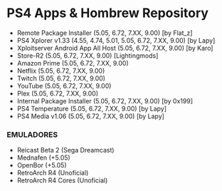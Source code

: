 # PS4 Apps & Hombrew Repository

- Remote Package Installer (5.05, 6.72, 7.XX, 9.00) [by Flat_z]
- PS4 Xplorer v1.33 (4.55, 4.74, 5.01, 5.05, 6.72, 7.XX, 9.00) [by Lapy]
- Xploitserver Android App All Host (5.05, 6.72, 7.XX, 9.00) [by Karo]
- Store-R2 (5.05, 6.72, 7.XX, 9.00) [Lightingmods]
- Amazon Prime (5.05, 6.72, 7.XX, 9.00)
- Netflix (5.05, 6.72, 7.XX, 9.00)
- Twitch (5.05, 6.72, 7.XX, 9.00)
- YouTube (5.05, 6.72, 7.XX, 9.00)
- Plex (5.05, 6.72, 7.XX, 9.00)
- Internal Package Installer (5.05, 6.72, 7.XX, 9.00) [by 0x199]
- PS4 Temperature (5.05, 6.72, 7.XX, 9.00) [by Lapy]
- PS4 Media v1.06 (5.05, 6.72, 7.XX, 9.00) [by Lapy]


### EMULADORES

- Reicast Beta 2 (Sega Dreamcast)
- Mednafen (+5.05)
- OpenBor (+5.05)
- RetroArch R4 (Unoficial)
- RetroArch R4 Cores (Unoficial)
